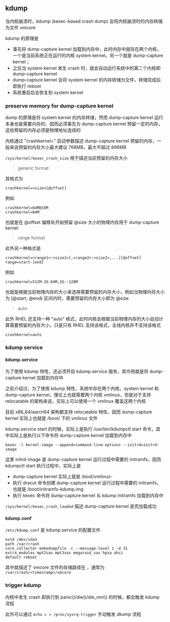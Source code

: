 ## kdump

当内核崩溃时，kdump (kexec-based crash dump) 会将内核崩溃时的内存转储为文件 vmcore

kdump 的原理是

- 事先将 dump-capture kernel 加载到内存中，此时内存中就存在两个内核，一个是当前系统正在运行的内核 system kernel，另一个就是 dump-capture kernel；
- 之后当 system kernel 发生 crash 时，就会自动运行系统中的第二个内核即 dump-capture kernel
- dump-capture kernel 会将 system kernel 的内存转储为文件，转储完成后即执行 reboot
- 系统重启后会恢复到 system kernel


### preserve memory for dump-capture kernel

dump 的原理是将 system kernel 的内存转储，然而 dump-capture kernel 运行本身也是需要内存的，因而必须事先为 dump-capture kernel 预留一定的内存，这些预留的内存必须是物理地址连续的

内核通过 "crashkernel=" 启动参数描述 dump-capture kernel 预留的内存，一般来说预留的内存大小最大建议 768MB，最大不超过 896MB

`/sys/kernel/kexec_crash_size` 用于描述当前预留的内存大小


> generic format

其格式为

```
crashkernel=<size>[@offset]
```

例如

```
crashkernel=64M@16M
crashkernel=64M
```

也就是在 @offset 偏移处开始预留 @size 大小的物理内存用于 dump-capture kernel


> range format

此外另一种格式是

```
crashkernel=<range1>:<size1>[,<range2>:<size2>,...][@offset]
range=start-[end]
```

例如

```
crashkernel=512M-2G:64M,2G-:128M
```

也就是根据当前物理内存的大小来选择需要预留的内存大小，例如当物理内存大小为 [@start, @end) 区间内时，需要预留的内存大小即为 @size


> auto

此外 RHEL 还支持一种 "auto" 格式，此时内核会根据当前物理内存的大小自动计算需要预留的内存大小，只是只有 RHEL 支持该格式，主线内核并不支持该格式

```
crashkernel=auto
```


### kdump service

#### kdump.service

为了使用 kdump 特性，还必须开启 kdump.service 服务，其作用就是将 dump-capture kernel 加载到内存中

之前介绍过，为了使用 kdump 特性，系统中存在两个内核，system kernel 和 dump-capture kernel，理论上也就需要两个内核 vmlinux，但是对于支持 relocatable 的架构来说，实际上可以使用一个 vmlinux 覆盖这两个内核

目前 x86_64/aarch64 架构都支持 relocatable 特性，因而 dump-capture kernel 实际上也就是 /boot/ 下的 vmlinuz 文件


kdump.service start 的时候，实际上是执行 /usr/bin/kdumpctl start 命令，其中实际上是执行以下命令将 dump-capture kernel 加载到内存中

```
kexec -l kernel-image --append=command-line-options --initrd=initrd-image
```

这里 initrd-image 是 dump-capture kernel 运行过程中需要的 initramfs，因而 kdumpctl start 执行过程中，实际上是

- dump-capture kernel 实际上就是 /boot/vmlinuz-<kernel-version>
- 执行 dracut 命令创建 dump-capture kernel 运行过程中需要的 initramfs，也就是 /boot/initramfs-<kernel-version>kdump.img
- 执行 kexec 命令将 dump-capture kernel 与 kdump initramfs 加载到内存中


`/sys/kernel/kexec_crash_loaded` 描述 dump-capture kernel 是否加载成功


#### kdump.conf

`/etc/kdump.conf` 是 kdump.service 的配置文件

```
ext4 /dev/sda3
path /var/crash
core_collector makedumpfile -c --message-level 1 -d 31
extra_modules mpt2sas mpt3sas megaraid_sas hpsa ahci
default reboot
```

其中就描述了 vmcore 文件的存储路径在 ，通常为 `/var/crash/<timestamp>/vmcore`


### trigger kdump

内核中发生 crash 即执行到 panic()/die()/die_nmi() 的时候，都会触发 kdump 流程

此外可以通过 `echo c > /proc/sysrq-trigger` 手动触发 dkump 流程



